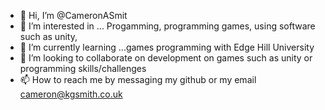- 👋 Hi, I’m @CameronASmit
- 👀 I’m interested in ... Progamming, programming games, using software such as unity, 
- 🌱 I’m currently learning ...games programming with Edge Hill University
- 💞️ I’m looking to collaborate on development on games such as unity or programming skills/challenges 
- 📫 How to reach me by messaging my github or my email cameron@kgsmith.co.uk

<!---
CameronASmit/CameronASmit is a ✨ special ✨ repository because its `README.md` (this file) appears on your GitHub profile.
You can click the Preview link to take a look at your changes.
--->
